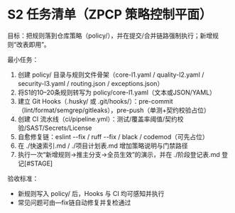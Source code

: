 # S2 任务清单（ZPCP 策略控制平面）

目标：把规则落到仓库策略（policy/），并在提交/合并链路强制执行；新增规则“改表即用”。

最小任务：
1. 创建 policy/ 目录与规则文件骨架（core-l1.yaml / quality-l2.yaml / security-l3.yaml / routing.json / exceptions.json）
2. 将S1的10–20条规则转写为 policy/core-l1.yaml（文本或JSON/YAML）
3. 建立 Git Hooks（.husky/ 或 .git/hooks/）：pre-commit（lint/format/semgrep/gitleaks），pre-push（单测+契约校验占位）
4. 创建 CI 流水线（ci/pipeline.yml）：测试/覆盖率阈值/契约校验/SAST/Secrets/License
5. 自愈修复链：eslint --fix / ruff --fix / black / codemod（可先占位）
6. 在 ./快速索引.md / ./项目计划表.md 增加策略说明与门禁路径
7. 执行一次“新增规则→推主分支→全员生效”的演示，并在 ./阶段登记表.md 登记[#STAGE]

验收标准：
- 新规则写入 policy/ 后，Hooks 与 CI 均可感知并执行
- 常见问题可由—fix链自动修复并复检通过
